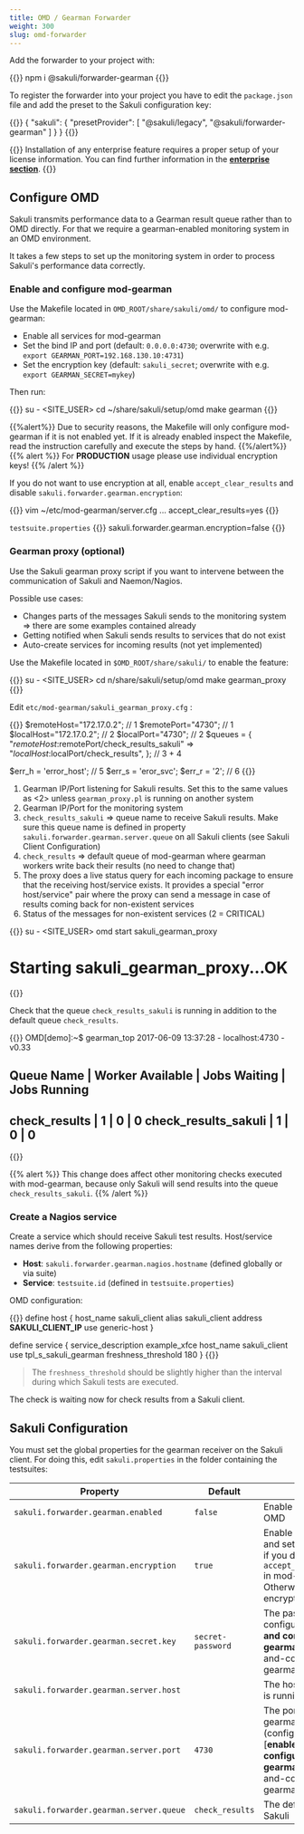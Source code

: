 ```yaml
---
title: OMD / Gearman Forwarder
weight: 300
slug: omd-forwarder
---
```


Add the forwarder to your project with:

{{<highlight bash>}}
npm i @sakuli/forwarder-gearman
{{</highlight>}}

To register the forwarder into your project you have to edit the `package.json` file and add the preset to the Sakuli configuration key:

{{<highlight json>}}
{
    "sakuli": {
        "presetProvider": [
            "@sakuli/legacy",
            "@sakuli/forwarder-gearman"
        ]
    }
}
{{</highlight>}}

{{<alert>}}
Installation of any enterprise feature requires a proper setup of your license information. You can find further information in the [**enterprise section**](/docs/enterprise#using-licences-information).
{{</alert>}}

## Configure OMD

Sakuli transmits performance data to a Gearman result queue rather than to OMD directly. For that we require a gearman-enabled monitoring system in an OMD environment.

It takes a few steps to set up the monitoring system in order to process Sakuli's performance data correctly.

### Enable and configure mod-gearman

Use the Makefile located in `OMD_ROOT/share/sakuli/omd/` to configure mod-gearman:

- Enable all services for mod-gearman
- Set the bind IP and port (default: `0.0.0.0:4730`; overwrite with e.g. `export GEARMAN_PORT=192.168.130.10:4731`)
- Set the encryption key (default: `sakuli_secret`; overwrite with e.g. `export GEARMAN_SECRET=mykey`)

Then run:

{{<highlight bash>}}
su - <SITE_USER>
cd ~/share/sakuli/setup/omd
make gearman
{{</highlight>}}

{{%alert%}}
Due to security reasons, the Makefile will only configure mod-gearman if it is not enabled yet. If it is already enabled inspect the Makefile, read the instruction carefully and execute the steps by hand.
{{%/alert%}}
{{% alert %}}
For **PRODUCTION** usage please use individual encryption keys!
{{% /alert %}}

If you do not want to use encryption at all, enable `accept_clear_results` and disable `sakuli.forwarder.gearman.encryption`:

{{<highlight bash>}}
vim ~/etc/mod-gearman/server.cfg
...
accept_clear_results=yes
{{</highlight>}}

`testsuite.properties`
{{<highlight properties>}}
sakuli.forwarder.gearman.encryption=false
{{</highlight>}}

### Gearman proxy (optional)

Use the Sakuli gearman proxy script if you want to intervene between the communication of Sakuli and Naemon/Nagios.

Possible use cases:

- Changes parts of the messages Sakuli sends to the monitoring system ⇒ there are some examples contained already
- Getting notified when Sakuli sends results to services that do not exist
- Auto-create services for incoming results (not yet implemented)

Use the Makefile located in `$OMD_ROOT/share/sakuli/` to enable the feature:

{{<highlight bash>}}
su - <SITE_USER>
cd n/share/sakuli/setup/omd
make gearman_proxy
{{</highlight>}}

Edit `etc/mod-gearman/sakuli_gearman_proxy.cfg` :

{{<highlight cfg>}}
$remoteHost="172.17.0.2"; // 1
$remotePort="4730"; // 1
$localHost="172.17.0.2"; // 2
$localPort="4730"; // 2
$queues = {
    "$remoteHost:$remotePort/check_results_sakuli"  => "$localHost:$localPort/check_results",
}; // 3 + 4

$err_h = 'error_host'; // 5
$err_s = 'eror_svc';
$err_r = '2'; // 6
{{</highlight>}}

1. Gearman IP/Port listening for Sakuli results. Set this to the same values as <2> unless `gearman_proxy.pl` is running on another system
2. Gearman IP/Port for the monitoring system
3. `check_results_sakuli` ⇒ queue name to receive Sakuli results. Make sure this queue name is defined in property `sakuli.forwarder.gearman.server.queue` on all Sakuli clients (see Sakuli Client Configuration)
4. `check_results` ⇒ default queue of mod-gearman where gearman workers write back their results (no need to change that)
5. The proxy does a live status query for each incoming package to ensure that the receiving host/service exists. It provides a special "error host/service" pair where the proxy can send a message in case of results coming back for non-existent services
6. Status of the messages for non-existent services (2 = CRITICAL)

{{<highlight bash>}}
su - <SITE_USER>
omd start sakuli_gearman_proxy
# Starting sakuli_gearman_proxy...OK
{{</highlight>}}

Check that the queue `check_results_sakuli` is running in addition to the default queue `check_results`.

{{<highlight bash>}}
OMD[demo]:~$ gearman_top
2017-06-09 13:37:28  -  localhost:4730  -  v0.33

 Queue Name           | Worker Available | Jobs Waiting | Jobs Running
-----------------------------------------------------------------------
 check_results        |               1  |           0  |           0
 check_results_sakuli |               1  |           0  |           0
-----------------------------------------------------------------------

{{</highlight>}}

{{% alert %}}
This change does affect other monitoring checks executed with mod-gearman, because only Sakuli will send results into the queue `check_results_sakuli`.
{{% /alert %}}

### Create a Nagios service

Create a service which should receive Sakuli test results. Host/service names derive from the following properties:

- **Host**: `sakuli.forwarder.gearman.nagios.hostname` (defined globally or via suite)
- **Service**: `testsuite.id` (defined in `testsuite.properties`)

OMD configuration:

{{<highlight cfg>}}
define host {
  host_name                      sakuli_client
  alias                          sakuli_client
  address                        __SAKULI_CLIENT_IP__
  use                            generic-host
}

define service {
  service_description            example_xfce
  host_name                      sakuli_client
  use                            tpl_s_sakuli_gearman
  freshness_threshold            180
}
{{</highlight>}}

>The  `freshness_threshold` should be slightly higher than the interval during which Sakuli tests are executed.

The check is waiting now for check results from a Sakuli client.

## Sakuli Configuration

You must set the global properties for the gearman receiver on the Sakuli client. For doing this, edit `sakuli.properties` in the folder containing the testsuites:

| Property   |      Default      |  Effect |
|----------|-------------|------|
| `sakuli.forwarder.gearman.enabled` | `false` | Enable forwarding to OMD |
| `sakuli.forwarder.gearman.encryption` | `true` | Enable encryption and set the key only if you did not activate `accept_clear_results` in mod-gearman. Otherwise, set encryption to false |
| `sakuli.forwarder.gearman.secret.key`| `secret-password` | The password configured in [**enable and configure mod-gearman**](#enable-and-configure mod-gearman) |
| `sakuli.forwarder.gearman.server.host`| | The host where OMD is running |
| `sakuli.forwarder.gearman.server.port`| `4730` | The port where gearman is listing (configured in [**enable and configure mod-gearman**](#enable-and-configure mod-gearman)) |
| `sakuli.forwarder.gearman.server.queue`| `check_results` | The default queue for Sakuli |
